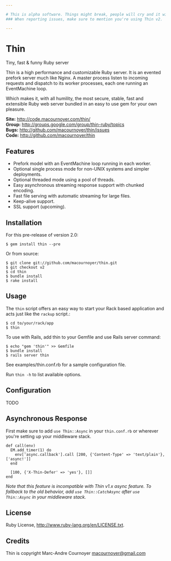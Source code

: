 ```yaml
---

# This is alpha software. Things might break, people will cry and it will be your fault.
### When reporting issues, make sure to mention you're using Thin v2.

---
```


# Thin
Tiny, fast & funny Ruby server

Thin is a high performance and customizable Ruby server. It is an evented prefork server much like Nginx. A master process listen to incoming requests and dispatch to its worker processes, each one running an EventMachine loop.

Which makes it, with all humility, the most secure, stable, fast and extensible Ruby web server bundled in an easy to use gem for your own pleasure.

**Site:**  http://code.macournoyer.com/thin/  
**Group:** http://groups.google.com/group/thin-ruby/topics  
**Bugs:**  http://github.com/macournoyer/thin/issues  
**Code:**  http://github.com/macournoyer/thin  

## Features

 * Prefork model with an EventMachine loop running in each worker.
 * Optional single process mode for non-UNIX systems and simpler deployments.
 * Optional threaded mode using a pool of threads.
 * Easy asynchronous streaming response support with chunked encoding.
 * Fast file serving with automatic streaming for large files.
 * Keep-alive support.
 * SSL support (upcoming).

## Installation
For this pre-release of version 2.0:

    $ gem install thin --pre

Or from source:

    $ git clone git://github.com/macournoyer/thin.git
    $ git checkout v2
    $ cd thin
    $ bundle install
    $ rake install

## Usage
The `thin` script offers an easy way to start your Rack based application and acts just like
the `rackup` script.:

    $ cd to/your/rack/app
    $ thin

To use with Rails, add thin to your Gemfile and use Rails server command:

    $ echo "gem 'thin'" >> Gemfile
    $ bundle install
    $ rails server thin

See examples/thin.conf.rb for a sample configuration file.

Run `thin -h` to list available options.

## Configuration

TODO

## Asynchronous Response

First make sure to add `use Thin::Async` in your `thin.conf.rb` or wherever you're setting up your middleware stack.

    def call(env)
      EM.add_timer(1) do
        env['async.callback'].call [200, {'Content-Type' => 'text/plain'}, ['async!']]
      end

      [100, {'X-Thin-Defer' => 'yes'}, []]
    end

_Note that this feature is incompatible with Thin v1.x async feature. To fallback to the old behavior, add `use Thin::CatchAsync` after `use Thin::Async` in your middleware stack._

## License
Ruby License, http://www.ruby-lang.org/en/LICENSE.txt.

## Credits
Thin is copyright Marc-Andre Cournoyer <macournoyer@gmail.com>
